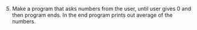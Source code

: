 5. Make a program that asks numbers from the user, until user gives 0 and then program ends. In the end program prints out average of the numbers.
